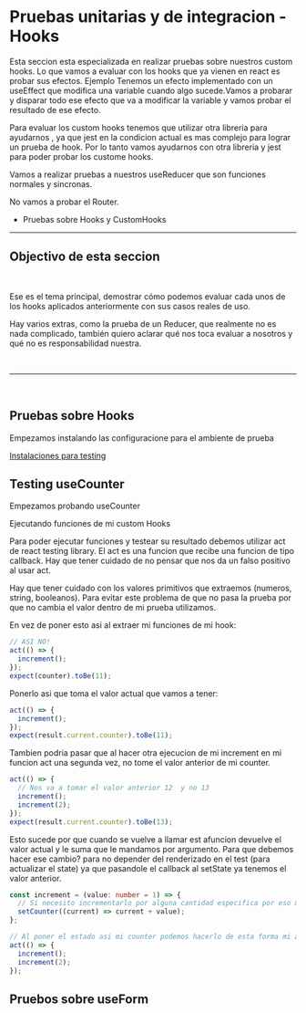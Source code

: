 # Pruebas unitarias y de integracion - Hooks

Esta seccion esta especializada en realizar pruebas sobre nuestros custom hooks.
Lo que vamos a evaluar con los hooks que ya vienen en react es probar sus efectos.
Ejemplo
Tenemos un efecto implementado con un useEffect que modifica una variable cuando algo sucede.Vamos a probarar y disparar todo ese efecto que va a modificar la variable y vamos probar el resultado de ese efecto.

Para evaluar los custom hooks tenemos que utilizar otra libreria para ayudarnos , ya que jest en la condicion actual es mas complejo para lograr un prueba de hook.
Por lo tanto vamos ayudarnos con otra libreria y jest para poder probar los custome hooks.

Vamos a realizar pruebas a nuestros useReducer que son funciones normales y sincronas.

No vamos a probar el Router.

- Pruebas sobre Hooks y CustomHooks

<hr>

## Objectivo de esta seccion

<br>

Ese es el tema principal, demostrar cómo podemos evaluar cada unos de los hooks aplicados anteriormente con sus casos reales de uso.

Hay varios extras, como la prueba de un Reducer, que realmente no es nada complicado, también quiero aclarar qué nos toca evaluar a nosotros y qué no es responsabilidad nuestra.

<br>
<hr>
<br>

## Pruebas sobre Hooks

Empezamos instalando las configuracione para el ambiente de prueba

[Instalaciones para testing](https://gist.github.com/Klerith/ca7e57fae3c9ab92ad08baadc6c26177)

## Testing useCounter

Empezamos probando useCounter

Ejecutando funciones de mi custom Hooks

Para poder ejecutar funciones y testear su resultado debemos utilizar act de react testing library.
El act es una funcion que recibe una funcion de tipo callback.
Hay que tener cuidado de no pensar que nos da un falso positivo al usar act.

Hay que tener cuidado con los valores primitivos que extraemos (numeros, string, booleanos).
Para evitar este problema de que no pasa la prueba por que no cambia el valor dentro de mi prueba utilizamos.

En vez de poner esto asi al extraer mi funciones de mi hook:

```ts
// ASI NO!
act(() => {
  increment();
});
expect(counter).toBe(11);
```

Ponerlo asi que toma el valor actual que vamos a tener:

```ts
act(() => {
  increment();
});
expect(result.current.counter).toBe(11);
```

Tambien podria pasar que al hacer otra ejecucion de mi increment en mi funcion act una segunda vez, no tome el valor anterior de mi counter.

```ts
act(() => {
  // Nos va a tomar el valor anterior 12  y no 13
  increment();
  increment(2);
});
expect(result.current.counter).toBe(13);
```

Esto sucede por que cuando se vuelve a llamar est afuncion devuelve el valor actual y le suma que le mandamos por argumento.
Para que debemos hacer ese cambio? para no depender del renderizado en el test (para actualizar el state) ya que pasandole el callback al setState ya tenemos el valor anterior.

```ts
const increment = (value: number = 1) => {
  // Si necesito incrementarlo por alguna cantidad especifica por eso mandamos value
  setCounter((current) => current + value);
};

// Al poner el estado asi mi counter podemos hacerlo de esta forma mi act
act(() => {
  increment();
  increment(2);
});
```

## Pruebos sobre useForm
